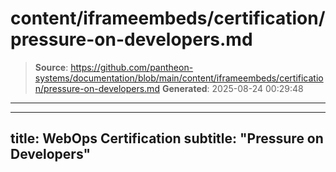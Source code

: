 # content/iframeembeds/certification/pressure-on-developers.md

> **Source**: https://github.com/pantheon-systems/documentation/blob/main/content/iframeembeds/certification/pressure-on-developers.md
> **Generated**: 2025-08-24 00:29:48

---

---
title: WebOps Certification
subtitle: "Pressure on Developers"
---

<Partial file="certification-guide/pressure-on-developers.md" />
